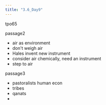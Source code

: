 ```yaml
---
title: "3.6_Day9"
---
```

tpo65

passage2

- air as environment
- don't weigh air
- Hales invent new instrument
- consider air chemically, need an instrument
- step to air

passage3

- pastoralists human econ
- tribes
- qanats
- 
